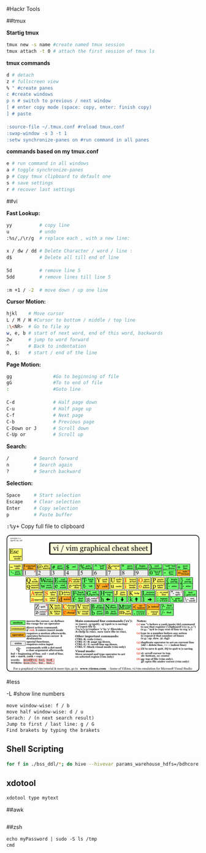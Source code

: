 #Hackr Tools

##tmux

__Startig tmux__

```sh
tmux new -s name #create named tmux session
tmux attach -t 0 # attach the first session of tmux ls
```

__tmux commands__

```sh
d # detach
z # fullscreen view
% " #create panes
c #create windows
p n # switch to previous / next window
[ # enter copy mode (space: copy, enter: finish copy)
] # paste 

:source-file ~/.tmux.conf #reload tmux.conf
:swap-window -s 3 -t 1
:setw synchronize-panes on #run command in all panes
```

__commands based on my tmux.conf__

```sh
e # run command in all windows
a # toggle synchronize-panes
p # Copy tmux clipboard to default one
s # save settings
r # recover last settings
```

##vi



**Fast Lookup:**

```sh
yy          # copy line 
u           # undo
:%s/,/\r/g  # replace each , with a new line: 

x / dw / dd # Delete Character / word / line :
d$          # Delete all till end of line

5d          # remove line 5
5dd         # remove lines till line 5

:m +1 / -2  # move down / up one line

```

**Cursor Motion:**

```sh
hjkl    # Move cursor
L / M / H #Cursor to bottom / middle / top line
:\<NR>  # Go to file xy
w, e, b # start of next word, end of this word, backwards
2w      # jump to word forward
^       # Back to indentation    
0, $:   # start / end of the line
```

**Page Motion:**

```sh
gg               #Go to beginning of file
gG               #To to end of file
:                #Goto line

C-d              # Half page down
C-u              # Half page up
C-f              # Next page
C-b              # Previous page
C-Down or J      # Scroll down
C-Up or          # Scroll up
```
   
**Search:**
     
```sh
/         # Search forward          
n         # Search again            
?         # Search backward         
```

**Selection:**
     
```sh
Space     # Start selection         
Escape    # Clear selection         
Enter     # Copy selection          
p         # Paste buffer            
```

<kbd>:%y+</kbd> Copy full file to clipboard

![Vi Cheat Sheet](img/vicc.gif)


#less

-L #show line numbers

```
move window-wise: f / b
move half window-wise: d / u
Serach: / (n next search result)
Jump to first / last line: g / G
Find brakets by typing the brakets
```

## Shell Scripting

```sh
for f in ./bss_ddl/*; do hive --hivevar params_warehouse_hdfs=/bdhcore -f $f; done;
```

## xdotool

```sh
xdotool type mytext
```


##awk


```

```

##zsh


```
echo myPassword | sudo -S ls /tmp
cmd
```